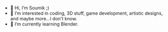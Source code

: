 - 👋 Hi, I’m Soumik ;)
- 👀 I’m interested in coding, 3D stuff, game development, artistic designs, and maybe more...I don't know.
- 🌱 I’m currently learning Blender.

<!---
soumiksutradhar/soumiksutradhar is a ✨ special ✨ repository because its `README.md` (this file) appears on your GitHub profile.
You can click the Preview link to take a look at your changes.
--->
